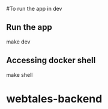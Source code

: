 #To run the app in dev

## Run the app

make dev

## Accessing docker shell

make shell
# webtales-backend

